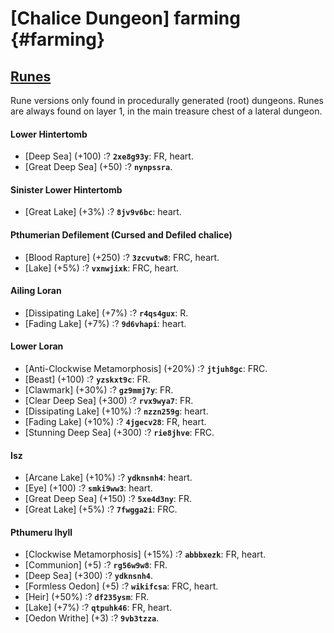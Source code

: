 # [Chalice Dungeon] farming {#farming}

## [Runes](@)
Rune versions only found in procedurally generated (root) dungeons. Runes are always found on layer 1, in the main treasure chest of a lateral dungeon.

#### Lower Hintertomb
- [Deep Sea] (+100)
  :? **`2xe8g93y`**: FR, heart.
- [Great Deep Sea] (+50)
  :? **`nynpssra`**.

#### Sinister Lower Hintertomb
- [Great Lake] (+3%)
  :? **`8jv9v6bc`**: heart.

#### Pthumerian Defilement (Cursed and Defiled chalice)
- [Blood Rapture] (+250)
  :? **`3zcvutw8`**: FRC, heart.
- [Lake] (+5%)
  :? **`vxnwjixk`**: FRC, heart.
  
#### Ailing Loran
- [Dissipating Lake] (+7%)
  :? **`r4qs4gux`**: R.
- [Fading Lake] (+7%)
  :? **`9d6vhapi`**: heart.
  
#### Lower Loran
- [Anti-Clockwise Metamorphosis] (+20%)
  :? **`jtjuh8gc`**: FRC.
- [Beast] (+100)
  :? **`yzskxt9c`**: FR.
- [Clawmark] (+30%)
  :? **`gz9mmj7y`**: FR.
- [Clear Deep Sea] (+300)
  :? **`rvx9wya7`**: FR.
- [Dissipating Lake] (+10%)
  :? **`nzzn259g`**: heart.
- [Fading Lake] (+10%)
  :? **`4jgecv28`**: FR, heart.
- [Stunning Deep Sea] (+300)
  :? **`rie8jhve`**: FRC.
  
#### Isz
- [Arcane Lake] (+10%)
  :? **`ydknsnh4`**: heart.
- [Eye] (+100)
  :? **`smki9ww3`**: heart.
- [Great Deep Sea] (+150)
  :? **`5xe4d3ny`**: FR.
- [Great Lake] (+5%)
  :? **`7fwgga2i`**: FRC.

#### Pthumeru Ihyll
- [Clockwise Metamorphosis] (+15%)
  :? **`abbbxezk`**: FR, heart.
- [Communion] (+5)
  :? **`rg56w9w8`**: FR.
- [Deep Sea] (+300)
  :? **`ydknsnh4`**.
- [Formless Oedon] (+5)
  :? **`wikifcsa`**: FRC, heart.
- [Heir] (+50%)
  :? **`df235ysm`**: FR.
- [Lake] (+7%)
  :? **`qtpuhk46`**: FR, heart.
- [Oedon Writhe] (+3)
  :? **`9vb3tzza`**.